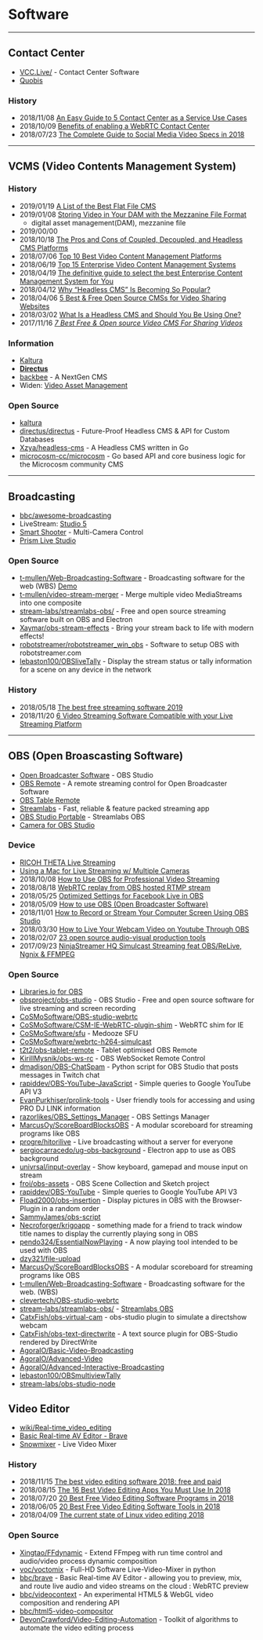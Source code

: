 # Software

---
## Contact Center
- [VCC.Live/](https://vcc.live/) - Contact Center Software
- [Quobis](https://www.quobis.com)


### History
- 2018/11/08 [An Easy Guide to 5 Contact Center as a Service Use Cases](https://www.callstats.io/blog/an-easy-guide-to-5-contact-center-as-a-service-use-cases)
- 2018/10/09 [Benefits of enabling a WebRTC Contact Center](https://www.quobis.com/2018/09/10/2835/)
- 2018/07/23 [The Complete Guide to Social Media Video Specs in 2018](https://blog.hootsuite.com/social-media-video-specs/)


---
## VCMS (Video Contents Management System)

### History
- 2019/01/19 [A List of the Best Flat File CMS](https://www.cmscritic.com/flat-file-cms/)
- 2019/01/08 [Storing Video in Your DAM with the Mezzanine File Format](https://www.widen.com/blog/the-mezzanine-storing-video-in-your-digital-asset-management-system)
    - digital asset management(DAM), mezzanine file
- 2019/00/00
- 2018/10/18 [The Pros and Cons of Coupled, Decoupled, and Headless CMS Platforms](https://www.brightspot.com/blog/decoupled-cms-and-headless-cms-platforms)
- 2018/07/06 [Top 10 Best Video Content Management Platforms](https://hackernoon.com/top-10-best-video-content-management-platforms-4a73b4b6dd90)
- 2018/06/19 [Top 15 Enterprise Video Content Management Systems](https://www.cmswire.com/customer-experience/top-15-enterprise-video-content-management-systems/)
- 2018/04/19 [The definitive guide to select the best Enterprise Content Management System for You](https://digitalthought.me/articles/digital-marketing/the-definitive-guide-to-select-an-enterprise-cms.html)
- 2018/04/12 [Why “Headless CMS” Is Becoming So Popular?](https://medium.com/tech-tajawal/why-headless-cms-is-becoming-so-popular-57d262b1e096)
- 2018/04/06 [5 Best & Free Open Source CMSs for Video Sharing Websites](https://www.purelythemes.com/5-best-free-open-sources-video-cms-for-a-video-sharing-website/)
- 2018/03/02 [What Is a Headless CMS and Should You Be Using One?](https://www.keycdn.com/blog/headless-cms)
- 2017/11/16 [*7 Best Free & Open source Video CMS For Sharing Videos*](https://www.how2shout.com/tools/best-open-source-video-cms-sharing-videos.html)


### Information
- [Kaltura](https://www.kaltura.org/)
- [**Directus**](https://directus.io/)
- [backbee](http://www.backbee.org/) - A NextGen CMS
- Widen: [Video Asset Management](https://www.widen.com/video-management)


### Open Source
- [kaltura](https://github.com/kaltura)
- [directus/directus](https://github.com/directus/directus) - Future-Proof Headless CMS & API for Custom Databases
- [Xzya/headless-cms](https://github.com/Xzya/headless-cms) - A Headless CMS written in Go
- [microcosm-cc/microcosm](https://github.com/microcosm-cc/microcosm) - Go based API and core business logic for the Microcosm community CMS

---
## Broadcasting
- [bbc/awesome-broadcasting](https://github.com/bbc/awesome-broadcasting)
- LiveStream: [Studio 5](https://livestream.com/studio/)
- [Smart Shooter](https://kuvacode.com/) - Multi-Camera Control
- [Prism Live Studio](http://prismlive.com/ko_kr/mapp/)

### Open Source
- [t-mullen/Web-Broadcasting-Software](https://github.com/t-mullen/Web-Broadcasting-Software) - Broadcasting software for the web (WBS) [Demo](https://t-mullen.github.io/Web-Broadcasting-Software/)
- [t-mullen/video-stream-merger](https://github.com/t-mullen/video-stream-merger) - Merge multiple video MediaStreams into one composite
- [stream-labs/streamlabs-obs/](https://github.com/stream-labs/streamlabs-obs/) - Free and open source streaming software built on OBS and Electron
- [Xaymar/obs-stream-effects](https://github.com/Xaymar/obs-stream-effects) - Bring your stream back to life with modern effects!
- [robotstreamer/robotstreamer_win_obs](https://github.com/robotstreamer/robotstreamer_win_obs) - Software to setup OBS with robotstreamer.com
- [lebaston100/OBSliveTally](https://github.com/lebaston100/OBSliveTally) - Display the stream status or tally information for a scene on any device in the network



### History
- 2018/05/18 [The best free streaming software 2019](https://www.techradar.com/news/the-best-free-streaming-software)
- 2018/11/20 [6 Video Streaming Software Compatible with your Live Streaming Platform](https://www.dacast.com/blog/6-video-streaming-software-compatible/)

---
## OBS (Open Broascasting Software)
- [Open Broadcaster Software](https://obsproject.com/) - OBS Studio
- [OBS Remote](http://www.obsremote.com/) - A remote streaming control for Open Broadcaster Software
- [OBS Table Remote](http://t2t2.github.io/obs-tablet-remote/)
- [Streamlabs](https://streamlabs.com/) - Fast, reliable & feature packed streaming app
- [OBS Studio Portable](https://portableapps.com/apps/music_video/obs-studio-portable) - Streamlabs OBS
- [Camera for OBS Studio](https://obs.camera/)


### Device
- [RICOH THETA Live Streaming](http://theta360.guide/community-document/live-streaming.html)
- [Using a Mac for Live Streaming w/ Multiple Cameras](https://www.broadfield.com/news/using-a-mac-for-live-streaming-w-multiple-cameras/)
- 2018/10/08 [How to Use OBS for Professional Video Streaming](https://www.dacast.com/blog/how-to-use-obs-professional-video-streaming/)
- 2018/08/18 [WebRTC replay from OBS hosted RTMP stream](https://medium.com/@khan_honney/webrtc-replay-from-obs-hosted-rtmp-stream-b995d168497)
- 2018/05/25 [Optimized Settings for Facebook Live in OBS](https://support.streamspot.com/hc/en-us/articles/222848108-Optimized-Settings-for-Facebook-Live-in-OBS)
- 2018/05/09 [How to use OBS (Open Broadcaster Software)](https://www.techadvisor.co.uk/how-to/game/how-use-obs-open-broadcaster-software-3676910/)
- 2018/11/01 [How to Record or Stream Your Computer Screen Using OBS Studio](https://www.makeuseof.com/tag/record-screen-stream-online-obs/)
- 2018/03/30 [How to Live Your Webcam Video on Youtube Through OBS](https://www.oodlestechnologies.com/blogs/How-to-Live-Your-Webcam-Video-on-Youtube-Through-OBS)
- 2018/02/07 [23 open source audio-visual production tools](https://opensource.com/article/18/2/open-source-audio-visual-production-tools)
- 2017/09/23 [NinjaStreamer HQ Simulcast Streaming feat OBS/ReLive, Ngnix & FFMPEG](https://nwgat.ninja/ninjastreamer/)



### Open Source
- [Libraries.io for OBS](https://libraries.io/github/search?keywords=obs)
- [obsproject/obs-studio](https://github.com/obsproject/obs-studio) - OBS Studio - Free and open source software for live streaming and screen recording
- [CoSMoSoftware/OBS-studio-webrtc](https://github.com/CoSMoSoftware/OBS-studio-webrtc)
- [CoSMoSoftware/CSM-IE-WebRTC-plugin-shim](https://github.com/CoSMoSoftware/CSM-IE-WebRTC-plugin-shim) - WebRTC shim for IE
- [CoSMoSoftware/sfu](https://github.com/CoSMoSoftware/sfu) - Medooze SFU
- [CoSMoSoftware/webrtc-h264-simulcast](https://github.com/CoSMoSoftware/webrtc-h264-simulcast)
- [t2t2/obs-tablet-remote](https://github.com/t2t2/obs-tablet-remote) - Tablet optimised OBS Remote
- [KirillMysnik/obs-ws-rc](https://github.com/KirillMysnik/obs-ws-rc) - OBS WebSocket Remote Control
- [dmadison/OBS-ChatSpam](https://github.com/dmadison/OBS-ChatSpam) - Python script for OBS Studio that posts messages in Twitch chat 
- [rapiddev/OBS-YouTube-JavaScript](https://github.com/rapiddev/OBS-YouTube-JavaScript) - Simple queries to Google YouTube API V3
- [EvanPurkhiser/prolink-tools](https://github.com/EvanPurkhiser/prolink-tools) - User friendly tools for accessing and using PRO DJ LINK information
- [razorlikes/OBS_Settings_Manager](https://github.com/razorlikes/OBS_Settings_Manager) - OBS Settings Manager
- [MarcusOy/ScoreBoardBlocksOBS](https://github.com/MarcusOy/ScoreBoardBlocksOBS) - A modular scoreboard for streaming programs like OBS
- [progre/hitorilive](https://github.com/progre/hitorilive) - Live broadcasting without a server for everyone
- [sergiocarracedo/ug-obs-background](https://github.com/sergiocarracedo/ug-obs-background) - Electron app to use as OBS background
- [univrsal/input-overlay](https://github.com/univrsal/input-overlay) - Show keyboard, gamepad and mouse input on stream
- [froi/obs-assets](https://github.com/froi/obs-assets) - OBS Scene Collection and Sketch project
- [rapiddev/OBS-YouTube](https://github.com/rapiddev/OBS-YouTube) - Simple queries to Google YouTube API V3
- [Fload2000/obs-insertion](https://github.com/Fload2000/obs-insertion) - Display pictures in OBS with the Browser-Plugin in a random order
- [SammyJames/obs-script](https://github.com/SammyJames/obs-script) 
- [Necroforger/krigoapp](https://github.com/Necroforger/krigoapp) - something made for a friend to track window title names to display the currently playing song in OBS
- [pendo324/EssentialNowPlaying](https://github.com/pendo324/EssentialNowPlaying) - A now playing tool intended to be used with OBS
- [dzy321/file-upload](https://github.com/dzy321/file-upload)
- [MarcusOy/ScoreBoardBlocksOBS](https://github.com/MarcusOy/ScoreBoardBlocksOBS) - A modular scoreboard for streaming programs like OBS
- [t-mullen/Web-Broadcasting-Software](https://github.com/t-mullen/Web-Broadcasting-Software) - Broadcasting software for the web. (WBS)
- [clevertech/OBS-studio-webrtc](https://github.com/clevertech/OBS-studio-webrtc)
- [stream-labs/streamlabs-obs/](https://github.com/stream-labs/streamlabs-obs) - [Streamlabs OBS](https://streamlabs.com/streamlabs-obs)
- [CatxFish/obs-virtual-cam](https://github.com/CatxFish/obs-virtual-cam) - obs-studio plugin to simulate a directshow webcam
- [CatxFish/obs-text-directwrite](https://github.com/CatxFish/obs-text-directwrite) - A text source plugin for OBS-Studio rendered by DirectWrite
- [AgoraIO/Basic-Video-Broadcasting](https://github.com/AgoraIO/Basic-Video-Broadcasting)
- [AgoraIO/Advanced-Video](https://github.com/AgoraIO/Advanced-Video)
- [AgoraIO/Advanced-Interactive-Broadcasting](https://github.com/AgoraIO/Advanced-Interactive-Broadcasting)
- [lebaston100/OBSmultiviewTally](https://github.com/lebaston100/OBSmultiviewTally)
- [stream-labs/obs-studio-node](https://github.com/stream-labs/obs-studio-node)



## Video Editor
- [wiki/Real-time_video_editing](https://en.wikipedia.org/wiki/Real-time_video_editing)
- [Basic Real-time AV Editor - Brave](https://www.ctolib.com/bbc-brave.html)
- [Snowmixer](https://snowmix.sourceforge.io/) - Live Video Mixer 


### History
- 2018/11/15 [The best video editing software 2018: free and paid](https://www.techradar.com/news/best-video-editing-software-paid-and-free)
- 2018/08/15 [The 16 Best Video Editing Apps You Must Use In 2018](https://adespresso.com/blog/best-video-editing-apps/)
- 2018/07/20 [20 Best Free Video Editing Software Programs in 2018](https://www.oberlo.com/blog/best-free-video-editing-software)
- 2018/06/05 [20 Best Free Video Editing Software Tools in 2018](https://learn.g2crowd.com/11-best-free-video-editor-tools-beginners/)
- 2018/04/09 [The current state of Linux video editing 2018](https://opensource.com/article/18/4/new-state-video-editing-linux)


### Open Source
- [Xingtao/FFdynamic](https://github.com/Xingtao/FFdynamic) - Extend FFmpeg with run time control and audio/video process dynamic composition
- [voc/voctomix](https://github.com/voc/voctomix) - Full-HD Software Live-Video-Mixer in python
- [bbc/brave](https://github.com/bbc/brave) - Basic Real-time AV Editor - allowing you to preview, mix, and route live audio and video streams on the cloud : WebRTC preview
- [bbc/videocontext](https://github.com/bbc/videocontext) - An experimental HTML5 & WebGL video composition and rendering API
- [bbc/html5-video-compositor](https://github.com/bbc/html5-video-compositor)
- [DevonCrawford/Video-Editing-Automation](https://github.com/DevonCrawford/Video-Editing-Automation) - Toolkit of algorithms to automate the video editing process




